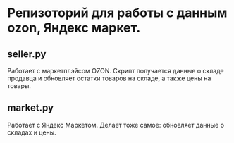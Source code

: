 # Репизоторий для работы с данным ozon, Яндекс маркет.

## seller.py
Работает с маркетплэйсом OZON.
Скрипт получается данные о складе продавца и обновляет остатки товаров на складе, а также цены на товары.
## market.py
Работает с Яндекс Маркетом. Делает тоже самое: обновляет данные о складах и цены.

